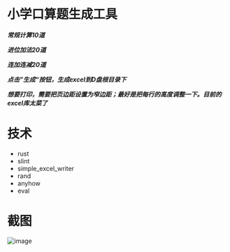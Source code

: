 # 小学口算题生成工具
***常规计算10道***

***进位加法20道***

***连加连减20道***

***点击”生成“按钮，生成excel到D盘根目录下***

***想要打印，需要把页边距设置为窄边距；最好是把每行的高度调整一下。目前的excel库太菜了***


# 技术
- rust
- slint
- simple_excel_writer
- rand
- anyhow
- eval

# 截图
![image](https://github.com/oraliuhui/rust-homework-rs/assets/12724500/4f94827f-aa98-4fbf-9878-0ced3da06442)
